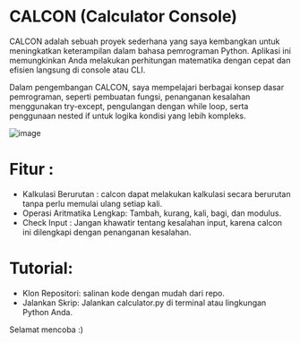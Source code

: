 # CALCON (Calculator Console)

CALCON adalah sebuah proyek sederhana yang saya kembangkan untuk meningkatkan keterampilan dalam bahasa pemrograman Python. 
Aplikasi ini memungkinkan Anda melakukan perhitungan matematika dengan cepat dan efisien langsung di console atau CLI.

Dalam pengembangan CALCON, saya mempelajari berbagai konsep dasar pemrograman, seperti pembuatan fungsi, penanganan kesalahan menggunakan try-except, 
pengulangan dengan while loop, serta penggunaan nested if untuk logika kondisi yang lebih kompleks.

![image](https://github.com/yogasaputra2896/CalCon-Calculator-Console-/assets/140365312/fac3b02c-1a2b-45fb-97a1-1ea8cebd06c8)


# Fitur :
- Kalkulasi Berurutan : calcon dapat melakukan kalkulasi secara berurutan tanpa perlu memulai ulang setiap kali.
- Operasi Aritmatika Lengkap: Tambah, kurang, kali, bagi, dan modulus.
- Check Input : Jangan khawatir tentang kesalahan input, karena calcon ini dilengkapi dengan penanganan kesalahan.

# Tutorial:
- Klon Repositori:
salinan kode dengan mudah dari repo.
- Jalankan Skrip:
Jalankan calculator.py di terminal atau lingkungan Python Anda.

Selamat mencoba :)
